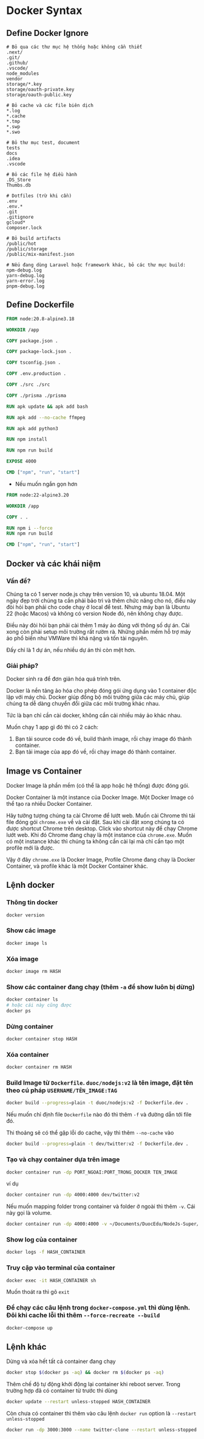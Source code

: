 # Docker Syntax

## Define Docker Ignore

```dockerignore
# Bỏ qua các thư mục hệ thống hoặc không cần thiết
.next/
.git/
.github/
.vscode/
node_modules
vendor
storage/*.key
storage/oauth-private.key
storage/oauth-public.key

# Bỏ cache và các file biên dịch
*.log
*.cache
*.tmp
*.swp
*.swo

# Bỏ thư mục test, document
tests
docs
.idea
.vscode

# Bỏ các file hệ điều hành
.DS_Store
Thumbs.db

# Dotfiles (trừ khi cần)
.env
.env.*
.git
.gitignore
gcloud*
composer.lock

# Bỏ build artifacts
/public/hot
/public/storage
/public/mix-manifest.json

# Nếu đang dùng Laravel hoặc framework khác, bỏ các thư mục build:
npm-debug.log
yarn-debug.log
yarn-error.log
pnpm-debug.log
```

## Define Dockerfile

```Dockerfile
FROM node:20.8-alpine3.18

WORKDIR /app

COPY package.json .

COPY package-lock.json .

COPY tsconfig.json .

COPY .env.production .

COPY ./src ./src

COPY ./prisma ./prisma

RUN apk update && apk add bash

RUN apk add --no-cache ffmpeg

RUN apk add python3

RUN npm install

RUN npm run build

EXPOSE 4000

CMD ["npm", "run", "start"]
```

- Nếu muốn ngắn gọn hơn

```Dockerfile
FROM node:22-alpine3.20

WORKDIR /app

COPY . .

RUN npm i --force
RUN npm run build

CMD ["npm", "run", "start"]
```

## Docker và các khái niệm

### Vấn đề?

Chúng ta có 1 server node.js chạy trên version 10, và ubuntu 18.04. Một ngày đẹp trời chúng ta cần phải bảo trì và thêm chức năng cho nó, điều này đòi hỏi bạn phải cho code chạy ở local để test. Nhưng máy bạn là Ubuntu 22 (hoặc Macos) và không có version Node đó, nên không chạy được.

Điều này đòi hỏi bạn phải cài thêm 1 máy ảo đúng với thông số dự án. Cài xong còn phải setup môi trường rất rườm rà. Những phần mềm hỗ trợ máy ảo phổ biến như VMWare thì khá nặng và tốn tài nguyên.

Đấy chỉ là 1 dự án, nếu nhiều dự án thì còn mệt hơn.

### Giải pháp?

Docker sinh ra để đơn giản hóa quá trình trên.

Docker là nền tảng ảo hóa cho phép đóng gói ứng dụng vào 1 container độc lập với máy chủ. Docker giúp đồng bộ môi trường giữa các máy chủ, giúp chúng ta dễ dàng chuyển đổi giữa các môi trường khác nhau.

Tức là bạn chỉ cần cài docker, không cần cài nhiều máy ảo khác nhau.

Muốn chạy 1 app gì đó thì có 2 cách:

1. Bạn tải source code đó về, build thành image, rồi chạy image đó thành container.
2. Bạn tải image của app đó về, rồi chạy image đó thành container.

## Image vs Container

Docker Image là phần mềm (có thể là app hoặc hệ thống) được đóng gói.

Docker Container là một instance của Docker Image. Một Docker Image có thể tạo ra nhiều Docker Container.

Hãy tưởng tượng chúng ta cài Chrome để lướt web. Muốn cài Chrome thì tải file đóng gói `chrome.exe` về và cài đặt. Sau khi cài đặt xong chúng ta có được shortcut Chrome trên desktop. Click vào shortcut này để chạy Chrome lướt web. Khi đó Chrome đang chạy là một instance của `chrome.exe`. Muốn có một instance khác thì chúng ta không cần cài lại mà chỉ cần tạo một profile mới là được.

Vậy ở đây `chrome.exe` là Docker Image, Profile Chrome đang chạy là Docker Container, và profile khác là một Docker Container khác.

## Lệnh docker

### Thông tin docker

```bash
docker version
```

### Show các image

```bash
docker image ls
```

### Xóa image

```bash
docker image rm HASH
```

### Show các container đang chạy (thêm `-a` để show luôn bị dừng)

```bash
docker container ls
# hoặc cái này cũng được
docker ps
```

### Dừng container

```bash
docker container stop HASH
```

### Xóa container

```bash
docker container rm HASH
```

### Build Image từ `Dockerfile`. `duoc/nodejs:v2` là tên image, đặt tên theo cú pháp `USERNAME/TÊN_IMAGE:TAG`

```bash
docker build --progress=plain -t duoc/nodejs:v2 -f Dockerfile.dev .
```

Nếu muốn chỉ định file `Dockerfile` nào đó thì thêm `-f` và đường dẫn tới file đó.

Thi thoảng sẽ có thể gặp lỗi do cache, vậy thì thêm `--no-cache` vào

```bash
docker build --progress=plain -t dev/twitter:v2 -f Dockerfile.dev .
```

### Tạo và chạy container dựa trên image

```bash
docker container run -dp PORT_NGOAI:PORT_TRONG_DOCKER TEN_IMAGE
```

ví dụ

```bash
docker container run -dp 4000:4000 dev/twitter:v2
```

Nếu muốn mapping folder trong container và folder ở ngoài thì thêm `-v`. Cái này gọi là volume.

```bash
docker container run -dp 4000:4000 -v ~/Documents/DuocEdu/NodeJs-Super/Twitter/uploads:/app/uploads dev/twitter:v2
```

### Show log của container

```bash
docker logs -f HASH_CONTAINER
```

### Truy cập vào terminal của container

```bash
docker exec -it HASH_CONTAINER sh
```

Muốn thoát ra thì gõ `exit`

### Để chạy các câu lệnh trong `docker-compose.yml` thì dùng lệnh. Đôi khi cache lỗi thì thêm `--force-recreate --build`

```bash
docker-compose up
```

## Lệnh khác

Dừng và xóa hết tất cả container đang chạy

```bash
docker stop $(docker ps -aq) && docker rm $(docker ps -aq)
```

Thêm chế độ tự động khởi động lại container khi reboot server. Trong trường hợp đã có container từ trước thì dùng

```bash
docker update --restart unless-stopped HASH_CONTAINER
```

Còn chưa có container thì thêm vào câu lệnh `docker run` option là `--restart unless-stopped`

```bash
docker run -dp 3000:3000 --name twitter-clone --restart unless-stopped -v ~/twitter-clone/uploads:/app/uploads duthanhduoc/twitter:v4
```

